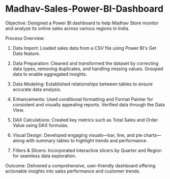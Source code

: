 # Madhav-Sales-Power-BI-Dashboard

Objective:
Designed a Power BI dashboard to help Madhav Store monitor and analyze its online sales across various regions in India.

Process Overview:
1. Data Import:
Loaded sales data from a CSV file using Power BI's Get Data feature.

2. Data Preparation:
Cleaned and transformed the dataset by correcting data types, removing duplicates, and handling missing values. Grouped data to enable aggregated insights.

3. Data Modeling:
Established relationships between tables to ensure accurate data analysis.

4. Enhancements:
Used conditional formatting and Format Painter for consistent and visually appealing reports. Verified data through the Data View.

5. DAX Calculations:
Created key metrics such as Total Sales and Order Value using DAX formulas.

6. Visual Design:
Developed engaging visuals—bar, line, and pie charts—along with summary tables to highlight trends and performance.

7. Filters & Slicers:
Incorporated interactive slicers by Quarter and Region for seamless data exploration.

Outcome:
Delivered a comprehensive, user-friendly dashboard offering actionable insights into sales performance and customer trends.


